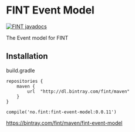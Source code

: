 # FINT Event Model

[![FINT javadocs](https://img.shields.io/badge/FINT-javadocs-blue.svg)](https://javadocs.felleskomponent.no/docs/fint-event-model/)

The Event model for FINT

## Installation

build.gradle

```
repositories {
    maven {
        url  "http://dl.bintray.com/fint/maven"
    }
}

compile('no.fint:fint-event-model:0.0.11')
```

https://bintray.com/fint/maven/fint-event-model
